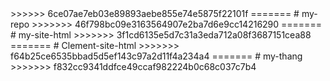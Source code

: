 <HEAD
 HEAD
 HEAD HEAD
HEAD
git
=======
# mon-htlm.com
>>>>>>> 6ce07ae7eb03e89893aebe855e74e5875f22101f
=======
# my-repo
>>>>>>> 46f798bc09e3163564907e2ba7d6e9cc14216290
=======
# my-site-html
>>>>>>> 3f1cd6135e5d7c31a3eda712a08f3687151cea88
=======
# Clement-site-html
>>>>>>> f64b25ce6535bbad5d5ef143c97a2d11f4a234a4
=======
# my-thang
>>>>>>> f832cc9341ddfce49ccaf982224b0c68c037c7b4
